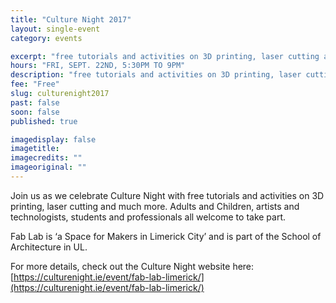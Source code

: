 ```yaml
---
title: "Culture Night 2017"
layout: single-event
category: events

excerpt: "free tutorials and activities on 3D printing, laser cutting and much more."
hours: "FRI, SEPT. 22ND, 5:30PM TO 9PM"
description: "free tutorials and activities on 3D printing, laser cutting and much more."
fee: "Free"
slug: culturenight2017
past: false
soon: false
published: true

imagedisplay: false
imagetitle:
imagecredits: ""
imageoriginal: ""
---
```


Join us as we celebrate Culture Night with free tutorials and activities on 3D printing, laser cutting and much more. Adults and Children, artists and technologists, students and professionals all welcome to take part.

Fab Lab is ‘a Space for Makers in Limerick City’ and is part of the School of Architecture in UL.

For more details, check out the Culture Night website here:
[https://culturenight.ie/event/fab-lab-limerick/](https://culturenight.ie/event/fab-lab-limerick/)

